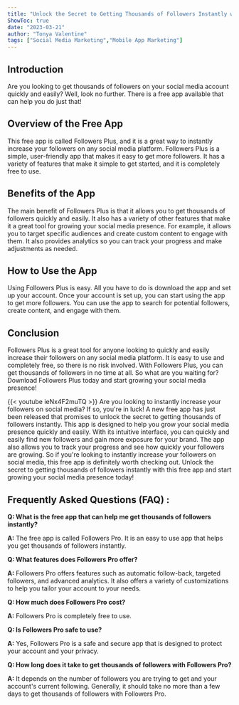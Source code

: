 ```yaml
---
title: "Unlock the Secret to Getting Thousands of Followers Instantly with this Free App!"
ShowToc: true 
date: "2023-03-21"
author: "Tonya Valentine" 
tags: ["Social Media Marketing","Mobile App Marketing"]
---
```

## Introduction 
Are you looking to get thousands of followers on your social media account quickly and easily? Well, look no further. There is a free app available that can help you do just that! 

## Overview of the Free App 
This free app is called Followers Plus, and it is a great way to instantly increase your followers on any social media platform. Followers Plus is a simple, user-friendly app that makes it easy to get more followers. It has a variety of features that make it simple to get started, and it is completely free to use. 

## Benefits of the App
The main benefit of Followers Plus is that it allows you to get thousands of followers quickly and easily. It also has a variety of other features that make it a great tool for growing your social media presence. For example, it allows you to target specific audiences and create custom content to engage with them. It also provides analytics so you can track your progress and make adjustments as needed. 

## How to Use the App
Using Followers Plus is easy. All you have to do is download the app and set up your account. Once your account is set up, you can start using the app to get more followers. You can use the app to search for potential followers, create content, and engage with them. 

## Conclusion
Followers Plus is a great tool for anyone looking to quickly and easily increase their followers on any social media platform. It is easy to use and completely free, so there is no risk involved. With Followers Plus, you can get thousands of followers in no time at all. So what are you waiting for? Download Followers Plus today and start growing your social media presence!

{{< youtube ieNx4F2muTQ >}} 
Are you looking to instantly increase your followers on social media? If so, you're in luck! A new free app has just been released that promises to unlock the secret to getting thousands of followers instantly. This app is designed to help you grow your social media presence quickly and easily. With its intuitive interface, you can quickly and easily find new followers and gain more exposure for your brand. The app also allows you to track your progress and see how quickly your followers are growing. So if you're looking to instantly increase your followers on social media, this free app is definitely worth checking out. Unlock the secret to getting thousands of followers instantly with this free app and start growing your social media presence today!

## Frequently Asked Questions (FAQ) :
**Q: What is the free app that can help me get thousands of followers instantly?**

**A:** The free app is called Followers Pro. It is an easy to use app that helps you get thousands of followers instantly.

**Q: What features does Followers Pro offer?**

**A:** Followers Pro offers features such as automatic follow-back, targeted followers, and advanced analytics. It also offers a variety of customizations to help you tailor your account to your needs.

**Q: How much does Followers Pro cost?**

**A:** Followers Pro is completely free to use.

**Q: Is Followers Pro safe to use?**

**A:** Yes, Followers Pro is a safe and secure app that is designed to protect your account and your privacy.

**Q: How long does it take to get thousands of followers with Followers Pro?**

**A:** It depends on the number of followers you are trying to get and your account's current following. Generally, it should take no more than a few days to get thousands of followers with Followers Pro.


